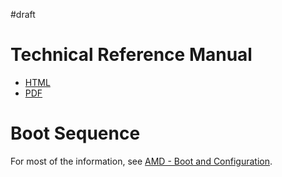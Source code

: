 #draft
# Technical Reference Manual
- [HTML](https://docs.amd.com/r/en-US/ug1085-zynq-ultrascale-trm)
- [PDF](https://www.xilinx.com/content/dam/xilinx/support/documents/user_guides/ug1085-zynq-ultrascale-trm.pdf)
# Boot Sequence
For most of the information, see [AMD - Boot and Configuration](https://docs.amd.com/r/en-US/ug1085-zynq-ultrascale-trm/Boot-and-Configuration).